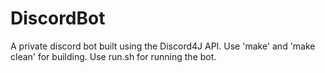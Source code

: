 # DiscordBot
A private discord bot built using the Discord4J API.
Use 'make' and 'make clean' for building.
Use run.sh for running the bot.
